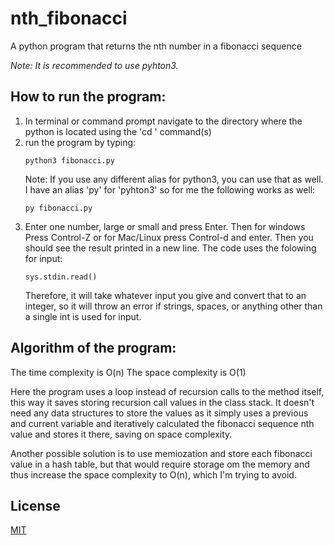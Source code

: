 # nth_fibonacci
A python program that returns the nth number in a fibonacci sequence

*Note: It is recommended to use pyhton3.*

## How to run the program:
1.  In terminal or command prompt navigate to the directory where the python is located using the 'cd <dir-name>' command(s)
2.  run the program by typing:
    ```
    python3 fibonacci.py
    ```
    Note: If you use any different alias for python3, you can use that as well. 
    I have an alias 'py' for 'pyhton3' so for me the following works as well:
    ```
    py fibonacci.py
    ```
3.  Enter one number, large or small and press Enter. 
    Then for windows Press Control-Z or for Mac/Linux press Control-d and enter.
    Then you should see the result printed in a new line.
    The code uses the folowing for input:
    ```
    sys.stdin.read()
    ```
    Therefore, it will take whatever input you give and convert that to an integer, so it will throw an error if strings, spaces, or anything other than a single int is used for input.
  
## Algorithm of the program:
The time complexity is O(n)
The space complexity is O(1)
  
Here the program uses a loop instead of recursion calls to the method itself, this way it saves storing recursion call values in the class stack. It doesn't need any data structures to store the values as it simply uses a previous and current variable and iteratively calculated the fibonacci sequence nth value and stores it there, saving on space complexity. 
  
Another possible solution is to use memiozation and store each fibonacci value in a hash table, but that would require storage om the memory and thus increase the space complexity to O(n), which I'm trying to avoid. 

## License
[MIT](https://choosealicense.com/licenses/mit/)
